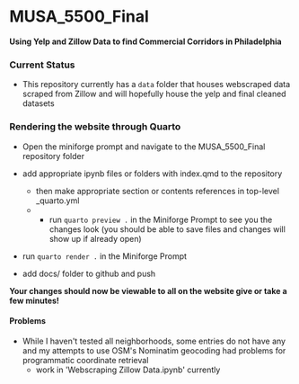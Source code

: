 # MUSA_5500_Final

**Using Yelp and Zillow Data to find Commercial Corridors in Philadelphia**

### Current Status

*   This repository currently has a `data` folder that houses webscraped data scraped from Zillow and will hopefully house the yelp and final cleaned datasets

### Rendering the website through Quarto

<!-- with docs/ removed from .gitignore, the normal flow works now -->
<!--
*   Open the miniforge prompt and navigate just outside the MUSA_5500_Final repository folder 

*   Copy and paste the following code block to move problematic top-level files out and render in one go
    
    -   add any additional files to the list as needed via
    `move <filename here> files\ to\ move\ outside\ repo\ before-quarto_render_/ `


in Windows/Miniforge Prompt:
`move MUSA_5500_Final/README.md MUSA_5500_Final/files\ to\ move\ outside\ repo\ before-quarto_render_/ && move MUSA_5500_Final/files\ to\ move\ outside\ repo\ before-quarto_render_/  && cd MUSA_5500_Final && quarto render . && cd .. && move files\ to\ move\ outside\ repo\ before-quarto_render_/ MUSA_5500_Final `
    

or in Linux:
`move -t files\ to\ move\ outside\ repo\ before-quarto_render_/ README.md && mv files\ to\ move\ outside\ repo\ before-quarto_render_/ .. -r && quarto render . && mv ../files\ to\ move\ outside\ repo\ before-quarto_render_/ . -r && mv -t . files\ to\ move\ outside\ repo\ before-quarto_render_/*`

*   When we find out how to make quarto bypass executing certain markdowns and tell github how to specify landing page, `quarto render .` should suffice

    * there might be errors with the windows side
-->
 
*   Open the miniforge prompt and navigate to the MUSA_5500_Final repository folder 

*   add appropriate ipynb files or folders with index.qmd to the repository
    -   then make appropriate section or contents references in top-level _quarto.yml
    -   *  run `quarto preview .` in the Miniforge Prompt to see you the changes look (you should be able to save files and changes will show up if already open)

*  run `quarto render .` in the Miniforge Prompt

*  add docs/ folder to github and push

**Your changes should now be viewable to all on the website give or take a few minutes!**


#### Problems

*   While I haven't tested all neighborhoods, some entries do not have any and my attempts to use OSM's Nominatim geocoding had problems for programmatic coordinate retrieval
    -   work in 'Webscraping Zillow Data.ipynb' currently
